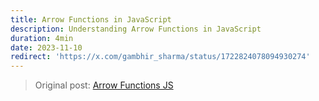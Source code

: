 ```yaml
---
title: Arrow Functions in JavaScript
description: Understanding Arrow Functions in JavaScript
duration: 4min
date: 2023-11-10
redirect: 'https://x.com/gambhir_sharma/status/1722824078094930274'
---
```

> Original post: [Arrow Functions JS](https://x.com/gambhir_sharma/status/1722824078094930274)

